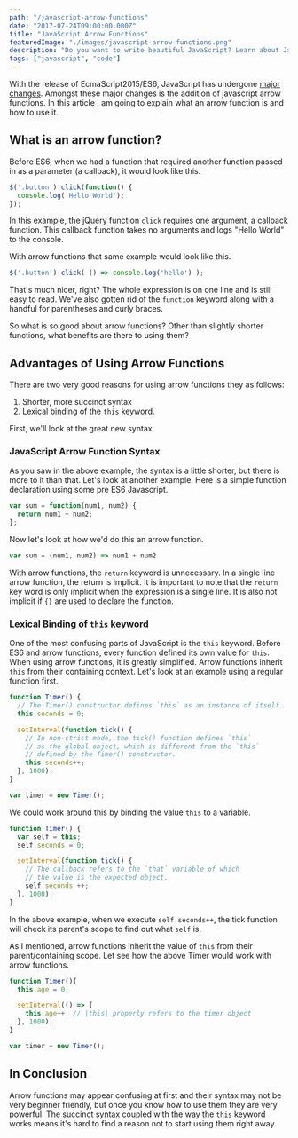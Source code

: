 ```yaml
---
path: "/javascript-arrow-functions"
date: "2017-07-24T09:00:00.000Z"
title: "JavaScript Arrow Functions"
featuredImage: "./images/javascript-arrow-functions.png"
description: "Do you want to write beautiful JavaScript? Learn about JavaScript Arrow functions and how to use them."
tags: ["javascript", "code"]
---
```


With the release of EcmaScript2015/ES6, JavaScript has undergone [major changes](/javascript-spread-operator/). Amongst these major changes is the addition of javascript arrow functions. In this article , am going to explain what an arrow function is and how to use it.

## What is an arrow function?

Before ES6, when we had a function that required another function passed in as a parameter (a callback), it would look like this.

```javascript
$('.button').click(function() {
  console.log('Hello World');
});
```

In this example, the jQuery function `click` requires one argument, a callback function. This callback function takes no arguments and logs "Hello World" to the console.

With arrow functions that same example would look like this.

```javascript
$('.button').click( () => console.log('hello') );
```

That's much nicer, right? The whole expression is on one line and is still easy to read. We've also gotten rid of the `function` keyword along with a handful for parentheses and curly braces.

So what is so good about arrow functions? Other than slightly shorter functions, what benefits are there to using them?

## Advantages of Using Arrow Functions

There are two very good reasons for using arrow functions they as follows:

1. Shorter, more succinct syntax
2. Lexical binding of the `this` keyword.

First, we'll look at the great new syntax.

### JavaScript Arrow Function Syntax

As you saw in the above example, the syntax is a little shorter, but there is more to it than that. Let's look at another example. Here is a simple function declaration using some pre ES6 Javascript.

```javascript
var sum = function(num1, num2) {
  return num1 + num2;
};
```

Now let's look at how we'd do this an arrow function.

```javascript
var sum = (num1, num2) => num1 + num2
```

With arrow functions, the `return` keyword is unnecessary. In a single line arrow function, the return is implicit. It is important to note that the `return` key word is only implicit when the expression is a single line. It is also not implicit if `{}` are used to declare the function.

### Lexical Binding of `this` keyword

One of the most confusing parts of JavaScript is the `this` keyword. Before ES6 and arrow functions, every function defined its own value for `this`. When using arrow functions, it is greatly simplified. Arrow functions inherit `this` from their containing context. Let's look at an example using a regular function first.

```javascript
function Timer() {
  // The Timer() constructor defines `this` as an instance of itself.
  this.seconds = 0;

  setInterval(function tick() {
    // In non-strict mode, the tick() function defines `this`
    // as the global object, which is different from the `this`
    // defined by the Timer() constructor.
    this.seconds++;
  }, 1000);
}

var timer = new Timer();
```

We could work around this by binding the value `this` to a variable.

```javascript
function Timer() {
  var self = this;
  self.seconds = 0;

  setInterval(function tick() {
    // The callback refers to the `that` variable of which
    // the value is the expected object.
    self.seconds ++;
  }, 1000);
}
```

In the above example, when we execute `self.seconds++`, the tick function will check its parent's scope to find out what `self` is.

As I mentioned, arrow functions inherit the value of `this` from their parent/containing scope. Let see how the above Timer would work with arrow functions.

```javascript
function Timer(){
  this.age = 0;

  setInterval(() => {
    this.age++; // |this| properly refers to the timer object
  }, 1000);
}

var timer = new Timer();
```

## In Conclusion

Arrow functions may appear confusing at first and their syntax may not be very beginner friendly, but once you know how to use them they are very powerful. The succinct syntax coupled with the way the `this` keyword works means it's hard to find a reason not to start using them right away.
